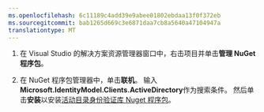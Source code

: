```yaml
---
ms.openlocfilehash: 6c11189c4add39e9abee01802ebdaa13f0f372eb
ms.sourcegitcommit: bab1265d669c3e6871daa7cb8a5640a47104947a
translationtype: MT
---
```

1. 在 Visual Studio 的解决方案资源管理器窗口中，右击项目并单击**管理 NuGet 程序包**。

2. 在 NuGet 程序包管理器中，单击**联机**。 输入**Microsoft.IdentityModel.Clients.ActiveDirectory**作为搜索条件。 然后单击**安装**以安装[活动目录身份验证库 Nuget 程序包]。 

[活动目录身份验证库 Nuget 程序包]: http://www.nuget.org/packages/Microsoft.IdentityModel.Clients.ActiveDirectory